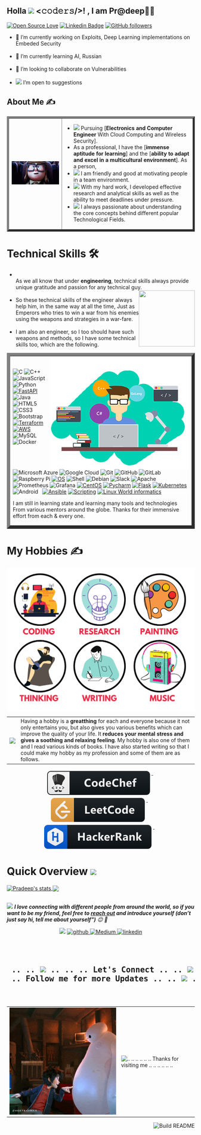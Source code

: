 <!--
**KVSSKPRADEEP/KVSSKPRADEEP** is a ✨ _special_ ✨ repository because its `README.md` (this file) appears on your GitHub profile.

Here are some ideas to get you started:

-->

## Holla <img src="https://github.com/TheDudeThatCode/TheDudeThatCode/blob/master/Assets/Hi.gif" width="20px"> <𝚌𝚘𝚍𝚎𝚛𝚜/>! , I am Pr@deep👨‍🎓
[![Open Source Love](https://badges.frapsoft.com/os/v2/open-source.svg?v=103)](https://github.com/KVSSKPRADEEP)
[![Linkedin Badge](https://img.shields.io/badge/-Pradeep%20Kvssk-blue?style=social&logo=Linkedin&logoColor=blue&link=https://www.linkedin.com/in/pradeepkvssk/)](https://www.linkedin.com/in/pradeepkvssk/) 
[![GitHub followers](https://img.shields.io/github/followers/KVSSKPRADEEP?label=Follow&style=social)](https://github.com/KVSSKPRADEEP/?tab=follow)

<ul text-indent="5px">
 <li> 🔭 I’m currently working on Exploits, Deep Learning implementations on Embeded Security </li><br />
 <li> 🌱 I’m currently learning AI, Russian </li><br />
 <li> 👯 I’m looking to collaborate on Vulnerabilities </li><br />
 <li> <img src="https://github.com/TheDudeThatCode/TheDudeThatCode/blob/master/Assets/Rocket.gif" width="18px"> I’m open to suggestions</li>
 </ul>
<div align="left">

</div>  

<!--About Me-->
## About Me ✍
  <table border="5"><tr><td>
 <img src="https://github.com/KVSSKPRADEEP/KVSSKPRADEEP/blob/main/Assests/adventurer_me.gif"> </td><td>
<div> 
<ul><li><img src="https://github.com/TheDudeThatCode/TheDudeThatCode/blob/master/Assets/Medal.gif" width="20px">  Pursuing [<b>Electronics and Computer Engineer</b> With Cloud Computing and Wireless Security]. </li><li>As a professional, I have the [<b>immense aptitude for learning</b>] and the [<b>ability to adapt and excel in a multicultural environment</b>]. 
As a person,
 <li><img src="https://github.com/TheDudeThatCode/TheDudeThatCode/blob/master/Assets/Medal.gif" width="20px">    I am friendly and good at motivating people in a team environment.</li> 

 <li><img src="https://github.com/TheDudeThatCode/TheDudeThatCode/blob/master/Assets/Medal.gif" width="20px">   With my hard work, I developed effective research and analytical skills as well as the ability to meet deadlines under pressure.</li>
<li><img src="https://github.com/TheDudeThatCode/TheDudeThatCode/blob/master/Assets/Medal.gif" width="20px">    I always passionate about understanding the core concepts behind different popular Technological Fields.</li>
 </ul>
 </div>
 </td></tr></table>

<!--Header-->
 

 
<!--technical skills-->

# Technical Skills 🛠 

<ul><li><br />
As we all know that under <b>engineering</b>, technical skills always provide unique gratitude and passion for any technical guy.</li><img src="https://api.accredible.com/v1/frontend/credential_website_embed_image/badge/29294958" width="150" height="150" align="right">
<br /><li> So these technical skills of the engineer always help him, in the same way at all the time, Just as Emperors who tries to win a war from his enemies using the weapons and strategies in a war-fare. </li><br />
 <li>I am also an engineer, so I too should have such weapons and methods, so I  have some technical skills too,  which are the following.</li></ul>

 <table border="8">
 <tr>
  <td>
<img align="right" src='https://github.com/KVSSKPRADEEP/KVSSKPRADEEP/blob/main/Assests/study.png' ><br />
  
 
![C](https://img.shields.io/badge/-C-000?&logo=C)
![C++](https://img.shields.io/badge/-C++-00599C?style=flat-square&logo=c)
![JavaScript](https://img.shields.io/badge/-JavaScript-black?style=flat-square&logo=javascript)
![Python](https://img.shields.io/badge/-Python-black?style=flat-square&logo=Python)
[![FastAPI](https://img.shields.io/badge/Python_framework-FastAPI-teal?style=flat-square&logo=python&logoColor=white)](https://fastapi.tiangolo.com/)
![Java](https://img.shields.io/badge/-java-E34A86?style=flat-square&logo=java)
![HTML5](https://img.shields.io/badge/-HTML5-E34F26?style=flat-square&logo=html5&logoColor=white)
![CSS3](https://img.shields.io/badge/-CSS3-1572B6?style=flat-square&logo=css3)
![Bootstrap](https://img.shields.io/badge/-Bootstrap-563D7C?style=flat-square&logo=bootstrap)
[![Terraform](https://img.shields.io/badge/Learning-Terraform-623ce4?style=flat-square&logo=terraform&logoColor=white)](https://www.terraform.io/)
[![AWS](https://img.shields.io/badge/Learning-AWS-FF9900?style=flat-square&logo=amazon-aws&logoColor=white)](https://github.com/br3ndonland/awsdev)
![MySQL](https://img.shields.io/badge/-MySQL-black?style=flat-square&logo=mysql)
![Docker](https://img.shields.io/badge/-Docker-black?style=flat-square&logo=docker)
![Microsoft Azure](https://img.shields.io/badge/Microsoft%20Azure-232F7E?style=flat-square&logo=microsoft-azure)
![Google Cloud](https://img.shields.io/badge/Google%20Cloud-black?style=flat-square&logo=google-cloud)
![Git](https://img.shields.io/badge/-Git-black?style=flat-square&logo=git)
![GitHub](https://img.shields.io/badge/-GitHub-181717?style=flat-square&logo=github)
![GitLab](https://img.shields.io/badge/-GitLab-FCA121?style=flat-square&logo=gitlab)
![Raspberry Pi](https://img.shields.io/badge/-Raspberry%20Pi-C51A4A?style=flat-square&logo=Raspberry-Pi)
[![OS](https://img.shields.io/badge/OS-Linux-informational?style=flat-square&logo=linux&logoColor=white)](https://en.wikipedia.org/wiki/Linux)
 ![Shell](https://img.shields.io/badge/-Shell-blasck?style=plastic&logo=Shell)
 ![Debian](https://img.shields.io/badge/-Debian-A80030?style=flat-square&logo=Debian&logoColor=white)
 ![Slack](https://img.shields.io/badge/-Slack-E01563?style=flat-square&logo=Slack&logoColor=white)
 ![Apache](https://img.shields.io/badge/-Apache-D22128?style=flat-square&logo=Apache&logoColor=white)
 ![Prometheus](https://img.shields.io/badge/-Prometheus-000?&logo=Prometheus)
 ![Grafana](https://img.shields.io/badge/-Grafana-000?&logo=Grafana)
 [![CentOS](https://img.shields.io/badge/CentOS-7.0-blue?style=flat-square&logo=CentOS&logoColor=262577)](https://www.centos.org/)
 [![Pycharm](https://img.shields.io/badge/IDE-PyCharm-yellow?style=flat-square&logo=JetBrains)](https://www.jetbrains.com/pycharm/)
 [![Flask](https://img.shields.io/badge/-Flask-000000?style=flat-square&logo=Flask&logoColor=ffffff)](https://flask.palletsprojects.com/)
 [![Kubernetes](https://img.shields.io/badge/-Kubernetes-326CE5?style=flat-square&logo=Kubernetes&logoColor=ffffff)](https://kubernetes.io/)
![Android](https://img.shields.io/badge/-Android-black?logo=android&style=social)&nbsp;&nbsp;
[![Ansible](https://img.shields.io/badge/Learning-Ansible-623ce4?style=flat-square&logo=ansible&logoColor=white)](https://www.ansible.io/)
[![Scripting](https://img.shields.io/badge/Learning-Ansible-623ce4?style=flat-square&logo=ansible&logoColor=white)](https://www.ansible.io/)
[![Linux World informatics](https://badges.frapsoft.com/os/v2/open-source.svg?v=103)](https://www.linuxworldindia.org/)
  <p>I am still in learning state and learning many tools and technologies<br />
   From various mentors around the globe. Thanks for their immensive effort from each & every one.
   </p></td>
 </tr>
 </table>

 <!--My Hobbies-->
 
 
# My Hobbies ✍
<img src="https://github.com/KVSSKPRADEEP/KVSSKPRADEEP/blob/main/Assests/hobby.png" align="center">
<table><tr><td>
<img align="center" src='https://media2.giphy.com/media/3oEduVMHQ73fg96Nri/giphy.webp?cid=ecf05e470420y1dxyhu0c6fcgzyz4m2jnw5ozsdzi7cwx8c2&rid=giphy.webp&ct=g'>
 </td>
 <td>
Having a hobby is a <b>great</b><b>thing</b> for each and everyone because it not only entertains you,
but also gives you various benefits which can improve the quality of your life. It <b>reduces your mental stress and gives a soothing and relaxing feeling</b>. My hobby is also one of them and I read various kinds of books. I have also started writing so that I could make my hobby as my profession  and some of them are as follows.
 </td></tr></table>
<p align="center">
  <a href="#">
    <img src="https://raw.githubusercontent.com/AbhishekMaira10/AbhishekMaira10/master/Resources/svg/codechef.svg" alt="codechef" style="vertical-align:top; margin:4px">
  </a>&nbsp;&nbsp;
  
  <a href="#">
    <img src="https://raw.githubusercontent.com/AbhishekMaira10/AbhishekMaira10/master/Resources/svg/leetcode.svg" alt="leetcode" style="vertical-align:top; margin:4px">
  </a>&nbsp;&nbsp;&nbsp;

  <a href="https://www.hackerrank.com/area51">
    <img src="https://raw.githubusercontent.com/AbhishekMaira10/AbhishekMaira10/master/Resources/svg/hackerrank.svg" alt="hackerrank" style="vertical-align:top; margin:4px">
  </a>&nbsp;&nbsp;&nbsp;
  
</p>

<!--Github Progess bar-->

# Quick Overview <img src="https://github.com/TheDudeThatCode/TheDudeThatCode/blob/master/Assets/Earth.gif" width="24px">
    
<a href="https://github.com/KVSSKPRADEEP/github-readme-stats">
  <img align="center" src="https://github-readme-stats.anuraghazra1.vercel.app/api?username=KVSSKPRADEEP&show_icons=true&include_all_commits=true&theme=radical" alt="Pradeep's  stats" />
</a>
<a href="https://github.com/KVSSKPRADEEP/github-readme-stats">
 
  <img align="center" src="https://github-readme-stats.anuraghazra1.vercel.app/api/top-langs/?username=KVSSKPRADEEP&layout=compact&theme=radical" />
</a>

</br>


<!--footer-->

## 
<img src="https://media.giphy.com/media/LnQjpWaON8nhr21vNW/giphy.gif" width="60"> <em>
 <b>I love connecting with different people from around the world, so if you want to be my friend, feel free to [reach out](https://wa.me/+919084369325) and introduce yourself (don’t just say hi, tell me about yourself")</b> 😊 💜</em>

<div align="center"> <img src="https://github.com/TheDudeThatCode/TheDudeThatCode/blob/master/Assets/Handshake.gif" height="32px">
<a href="https://github.com/KVSSKPRADEEP" target="_blank">
<img src=https://img.shields.io/badge/github-%2324292e.svg?&style=for-the-badge&logo=github&logoColor=white alt=github style="margin-bottom: 5px;" />
<a href="https://medium.com/@kvsskpradeep" target="_blank"><img alt="Medium" src="https://img.shields.io/badge/medium-%2312100E.svg?&style=for-the-badge&logo=medium&logoColor=white" />
</a>
<a href="https://linkedin.com/in/pradeepkvssk" target="_blank">
<img src=https://img.shields.io/badge/linkedin-%231E77B5.svg?&style=for-the-badge&logo=linkedin&logoColor=white alt=linkedin style="margin-bottom: 5px;" />
</a>

</div>  

<br/>  
 
  <pre> <h2> .. .. <img src="https://github.com/TheDudeThatCode/TheDudeThatCode/blob/master/Assets/Hi.gif" width="20px"> .. .. .. Let's Connect .. .. <img src="https://github.com/TheDudeThatCode/TheDudeThatCode/blob/master/Assets/Hi.gif" width="20px"><br /> .. Follow me for more Updates .. .. <img src="https://github.com/TheDudeThatCode/TheDudeThatCode/blob/master/Assets/Earth.gif" width="24px"> .. .. <img src="https://github.com/TheDudeThatCode/TheDudeThatCode/blob/master/Assets/Earth.gif" width="24px"> .. .. </h1></pre>
 
 <br />
 
<table><tr><td> 
<img alt=".. .. .. .. .. .. Let's Connect & Grow .. .. .. .. .. .." width="100%" src="https://github.com/KVSSKPRADEEP/KVSSKPRADEEP/blob/main/Assests/follow.gif" />
 </td><td>  
<img height="120" alt=".. .. .. .. .. .. Thanks for visiting me .. .. .. .. .. .." width="100%" src="https://raw.githubusercontent.com/BrunnerLivio/brunnerlivio/master/images/marquee.svg" />
 <br /></td></tr></table>
 <div align="center">

<a href="https://github.com/KVSSKPRADEEP/KVSSKPRADEEP"><img src="https://github.com/simonw/simonw/workflows/Build%20README/badge.svg" align="right" alt="Build README">




